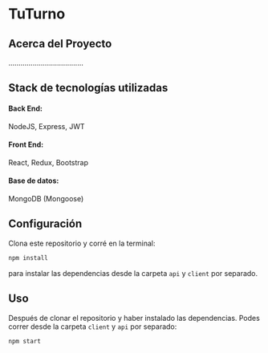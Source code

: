 # TuTurno 
## Acerca del Proyecto

.....................................

## Stack de tecnologías utilizadas
#### Back End: 
NodeJS, Express, JWT
#### Front End: 
React, Redux, Bootstrap
#### Base de datos: 
MongoDB (Mongoose)


## Configuración

Clona este repositorio y corré en la terminal:
```sh 
npm install
``` 
para instalar las dependencias desde la carpeta `api` y `client` por separado.

## Uso

Después de clonar el repositorio y haber instalado las dependencias. Podes correr desde la carpeta `client` y `api` por separado:
```sh 
npm start
```
